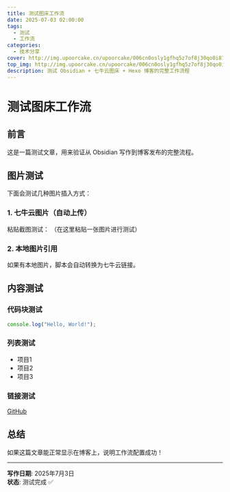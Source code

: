 ```yaml
---
title: 测试图床工作流
date: 2025-07-03 02:00:00
tags: 
  - 测试
  - 工作流
categories: 
  - 技术分享
cover: http://img.upoorcake.cn/upoorcake/006cn0osly1gfhq5z7of8j30qo0i875k.jpg
top_img: http://img.upoorcake.cn/upoorcake/006cn0osly1gfhq5z7of8j30qo0i875k.jpg
description: 测试 Obsidian + 七牛云图床 + Hexo 博客的完整工作流程
---
```


# 测试图床工作流

## 前言

这是一篇测试文章，用来验证从 Obsidian 写作到博客发布的完整流程。

## 图片测试

下面会测试几种图片插入方式：

### 1. 七牛云图片（自动上传）
粘贴截图测试：
（在这里粘贴一张图片进行测试）

### 2. 本地图片引用
如果有本地图片，脚本会自动转换为七牛云链接。

## 内容测试

### 代码块测试
```javascript
console.log("Hello, World!");
```

### 列表测试
- 项目1
- 项目2
- 项目3

### 链接测试
[GitHub](https://github.com)

## 总结

如果这篇文章能正常显示在博客上，说明工作流配置成功！

---

**写作日期**: 2025年7月3日  
**状态**: 测试完成 ✅
